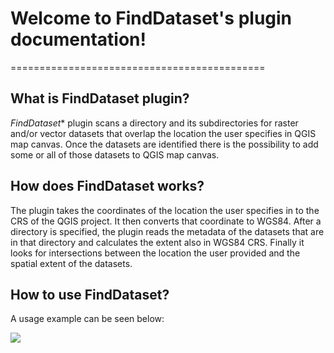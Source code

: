 
# Welcome to FindDataset's plugin documentation!
============================================

## What is **FindDataset** plugin?

*FindDataset** plugin scans a directory and its subdirectories for raster and/or vector datasets that overlap the location the user specifies in QGIS map canvas. Once the datasets are identified there is the possibility to add some or all of those datasets to QGIS map canvas.

## How does **FindDataset** works?

The plugin takes the coordinates of the location the user specifies in to the CRS of the QGIS project. It then converts that coordinate to WGS84. After a directory is specified, the plugin reads the metadata of the datasets that are in that directory and calculates the extent also in WGS84 CRS. Finally it looks for intersections between the location the user provided and the spatial extent of the datasets. 

## How to use **FindDataset**?

A usage example can be seen below:

![]( find_dataset.gif)

